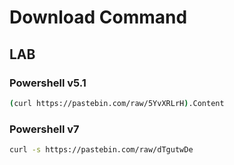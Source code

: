 # Download Command

## LAB

### Powershell v5.1

```bash
(curl https://pastebin.com/raw/5YvXRLrH).Content
```

### Powershell v7

```bash
curl -s https://pastebin.com/raw/dTgutwDe
```
